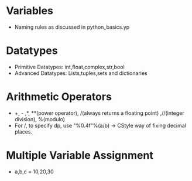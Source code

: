 # Variables
- Naming rules as discussed in python_basics.yp

# Datatypes

- Primitive Datatypes: int,float,complex,str,bool
- Advanced Datatypes: Lists,tuples,sets and dictionaries

# Arithmetic Operators
- +, - ,*, **(power operator), /(always returns a floating point) ,//(integer division), %(modulo)
- For /, to specify dp, use "%0.4f"%(a/b) -> CStyle way of fixing decimal places.

# Multiple Variable Assignment
- a,b,c = 10,20,30  	
